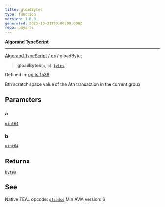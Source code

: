 ```yaml
---
title: gloadBytes
type: function
version: 1.0.0
generated: 2025-10-31T00:00:00.000Z
repo: puya-ts
---
```


[**Algorand TypeScript**](/reference/algorand-typescript/api/readme/)

---

[Algorand TypeScript](docs/_md/modules) / [op](docs/_md/op/README) / gloadBytes

> **gloadBytes**(`a`, `b`): [`bytes`](/reference/algorand-typescript/api/index/type-aliases/bytes/)

Defined in: [op.ts:1539](https://github.com/algorandfoundation/puya-ts/blob/main/packages/algo-ts/src/op.ts#L1539)

Bth scratch space value of the Ath transaction in the current group

## Parameters

### a

[`uint64`](/reference/algorand-typescript/api/index/type-aliases/uint64/)

### b

[`uint64`](/reference/algorand-typescript/api/index/type-aliases/uint64/)

## Returns

[`bytes`](/reference/algorand-typescript/api/index/type-aliases/bytes/)

## See

Native TEAL opcode: [`gloadss`](https://dev.algorand.co/reference/algorand-teal/opcodes#gloadss)
Min AVM version: 6
